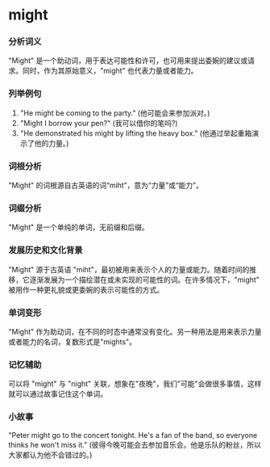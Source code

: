 # might

### 分析词义

  

"Might" 是一个助动词，用于表达可能性和许可，也可用来提出委婉的建议或请求。同时，作为其原始意义，"might" 也代表力量或者能力。

  

### 列举例句

  

1.  "He might be coming to the party." (他可能会来参加派对。)
2.  "Might I borrow your pen?" (我可以借你的笔吗?)
3.  "He demonstrated his might by lifting the heavy box." (他通过举起重箱演示了他的力量。)

  

### 词根分析

  

"Might" 的词根源自古英语的词“miht”，意为“力量”或“能力”。

  

### 词缀分析

  

"Might" 是一个单纯的单词，无前缀和后缀。

  

### 发展历史和文化背景

  

"Might" 源于古英语 "miht"，最初被用来表示个人的力量或能力。随着时间的推移，它逐渐发展为一个描绘潜在或未实现的可能性的词。在许多情况下，"might" 被用作一种更礼貌或更委婉的表示可能性的方式。

  

### 单词变形

  

"Might" 作为助动词，在不同的时态中通常没有变化。另一种用法是用来表示力量或者能力的名词，复数形式是"mights"。

  

### 记忆辅助

  

可以将 "might" 与 "night" 关联，想象在"夜晚"，我们"可能"会做很多事情，这样就可以通过故事记住这个单词。

  

### 小故事

  

"Peter might go to the concert tonight. He's a fan of the band, so everyone thinks he won't miss it." (彼得今晚可能会去参加音乐会。他是乐队的粉丝，所以大家都认为他不会错过的。)
